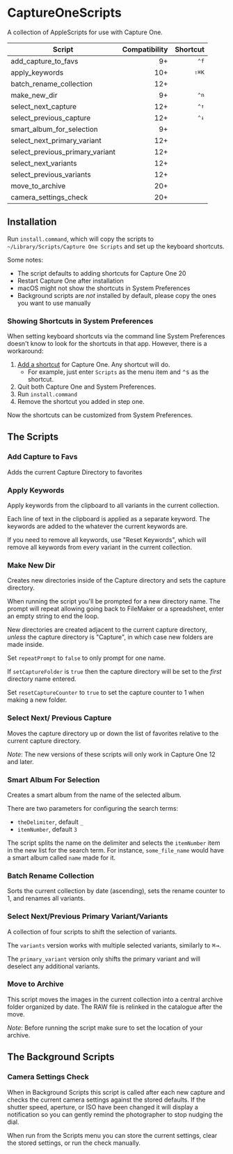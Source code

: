 # CaptureOneScripts
A collection of AppleScripts for use with Capture One.

| Script                          | Compatibility | Shortcut       |
|---------------------------------|--------------:|----------------:|
| add_capture_to_favs             | 9+            | <kbd>⌃f</kbd>
| apply_keywords                  | 10+           | <kbd>⇧⌘K</kbd>
| batch_rename_collection         | 12+           |
| make_new_dir                    | 9+            | <kbd>⌃n</kbd>
| select_next_capture             | 12+           | <kbd>⌃↑</kbd>
| select_previous_capture         | 12+           | <kbd>⌃↓</kbd>
| smart_album_for_selection       | 9+            |
| select_next_primary_variant     | 12+           |
| select_previous_primary_variant | 12+           |
| select_next_variants            | 12+           |
| select_previous_variants        | 12+           |
| move_to_archive                 | 20+           |
| camera_settings_check           | 20+           |

## Installation

Run `install.command`, which will copy the scripts to `~/Library/Scripts/Capture One Scripts` and set up the keyboard shortcuts.

Some notes:

- The script defaults to adding shortcuts for Capture One 20
- Restart Capture One after installation
- macOS might not show the shortcuts in System Preferences
- Background scripts are _not_ installed by default, please copy the ones you want to use manually

### Showing Shortcuts in System Preferences

When setting keyboard shortcuts via the command line System Preferences doesn't know to look for the shortcuts in that app. However, there is a workaround:

1. [Add a shortcut][shortcut] for Capture One. Any shortcut will do.
    - For example, just enter `Scripts` as the menu item and <kbd>⌃s</kbd> as the shortcut.
2. Quit both Capture One and System Preferences.
3. Run `install.command`
4. Remove the shortcut you added in step one.

Now the shortcuts can be customized from System Preferences.

[shortcut]: https://support.apple.com/guide/mac-help/create-keyboard-shortcuts-for-apps-mchlp2271/mac

## The Scripts

### Add Capture to Favs

Adds the current Capture Directory to favorites

### Apply Keywords

Apply keywords from the clipboard to all variants in the current collection.

Each line of text in the clipboard is applied as a separate keyword. The keywords are added to the whatever the current keywords are.

If you need to remove all keywords, use "Reset Keywords", which will remove all
keywords from every variant in the current collection.

### Make New Dir

Creates new directories inside of the Capture directory and sets the capture directory.

When running the script you'll be prompted for a new directory name. The prompt
will repeat allowing going back to FileMaker or a spreadsheet, enter an empty string to end the loop.

New directories are created adjacent to the current capture directory, _unless_
the capture directory is "Capture", in which case new folders are made inside.

Set `repeatPrompt` to `false` to only prompt for one name.

If `setCaptureFolder` is `true` then the capture directory will be
set to the *first* directory name entered.

Set `resetCaptureCounter` to `true` to set the capture counter to 1 when making a new folder.

### Select Next/ Previous Capture

Moves the capture directory up or down the list of favorites relative to the current capture directory.

_Note_: The new versions of these scripts will only work in Capture One 12 and later.

[favorite_order]: https://emorydunn.com/2018/02/27/Capture-One-Collections-and-AppleScript

### Smart Album For Selection

Creates a smart album from the name of the selected album.

There are two parameters for configuring the search terms:

- `theDelimiter`, default `_`
- `itemNumber`, default `3`

The script splits the name on the delimiter and selects the `itemNumber` item in the new list for the search term. For instance, `some_file_name` would have a smart album called `name` made for it.

### Batch Rename Collection

Sorts the current collection by date (ascending), sets the rename counter to 1, and renames all variants.

### Select Next/Previous Primary Variant/Variants

A collection of four scripts to shift the selection of variants.

The `variants` version works with multiple selected variants, similarly to <kbd>⌘→</kbd>.

The `primary_variant` version only shifts the primary variant and will deselect any additional variants.

### Move to Archive

This script moves the images in the current collection into a central archive folder organized by date. The RAW file is relinked in the catalogue after the move. 

_Note_: Before running the script make sure to set the location of your archive. 

## The Background Scripts

### Camera Settings Check

When in Background Scripts this script is called after each new capture and checks the current camera settings against the stored defaults. If the shutter speed, aperture, or ISO have been changed it will display a notification so you can gently remind the photographer to stop nudging the dial. 

When run from the Scripts menu you can store the current settings, clear the stored settings, or run the check manually. 
